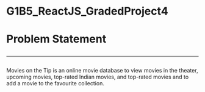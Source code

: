 # G1B5_ReactJS_GradedProject4
# Problem Statement <hr/>
Movies on the Tip is an online movie database to view movies in the theater, upcoming movies, top-rated Indian movies, and top-rated movies and to add a movie to the favourite collection.
